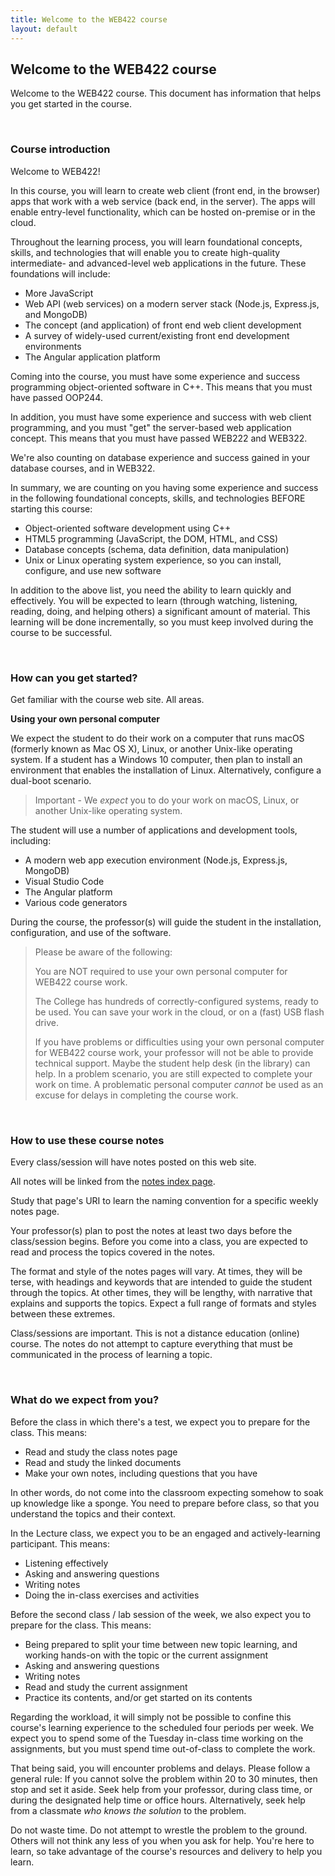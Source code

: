 ```yaml
---
title: Welcome to the WEB422 course
layout: default
---
```


## Welcome to the WEB422 course

Welcome to the WEB422 course. This document has information that helps you get started in the course.

<br>

### Course introduction

Welcome to WEB422!

In this course, you will learn to create web client (front end, in the browser) apps that work with a web service (back end, in the server). The apps will enable entry-level functionality, which can be hosted on-premise or in the cloud.

Throughout the learning process, you will learn foundational concepts, skills, and technologies that will enable you to create high-quality intermediate- and advanced-level web applications in the future. These foundations will include:

* More JavaScript
* Web API (web services) on a modern server stack (Node.js, Express.js, and MongoDB)
* The concept (and application) of front end web client development
* A survey of widely-used current/existing front end development environments
* The Angular application platform

Coming into the course, you must have some experience and success programming object-oriented software in C++. This means that you must have passed OOP244.

In addition, you must have some experience and success with web client programming, and you must "get" the server-based web application concept. This means that you must have passed WEB222 and WEB322.

We're also counting on database experience and success gained in your database courses, and in WEB322.

In summary, we are counting on you having some experience and success in the following foundational concepts, skills, and technologies BEFORE starting this course:

* Object-oriented software development using C++
* HTML5 programming (JavaScript, the DOM, HTML, and CSS)
* Database concepts (schema, data definition, data manipulation)
* Unix or Linux operating system experience, so you can install, configure, and use new software

In addition to the above list, you need the ability to learn quickly and effectively. You will be expected to learn (through watching, listening, reading, doing, and helping others) a significant amount of material. This learning will be done incrementally, so you must keep involved during the course to be successful.

<br>

### How can you get started?

Get familiar with the course web site. All areas.  

**Using your own personal computer**

We expect the student to do their work on a computer that runs macOS (formerly known as Mac OS X), Linux, or another Unix-like operating system. If a student has a Windows 10 computer, then plan to install an environment that enables the installation of Linux. Alternatively, configure a dual-boot scenario.

> Important - We *expect* you to do your work on macOS, Linux, or another Unix-like operating system. 

The student will use a number of applications and development tools, including:
* A modern web app execution environment (Node.js, Express.js, MongoDB)
* Visual Studio Code
* The Angular platform
* Various code generators 

During the course, the professor(s) will guide the student in the installation, configuration, and use of the software. 

> Please be aware of the following:
> 
> You are NOT required to use your own personal computer for WEB422 course work.
> 
> The College has hundreds of correctly-configured systems, ready to be used. You can save your work in the cloud, or on a (fast) USB flash drive.
> 
> If you have problems or difficulties using your own personal computer for WEB422 course work, your professor will not be able to provide technical support. Maybe the student help desk (in the library) can help. In a problem scenario, you are still expected to complete your work on time. A problematic personal computer *cannot* be used as an excuse for delays in completing the course work.

<br>

### How to use these course notes

Every class/session will have notes posted on this web site.

All notes will be linked from the [notes index page](/notes). 

Study that page's URI to learn the naming convention for a specific weekly notes page.

Your professor(s) plan to post the notes at least two days before the class/session begins. Before you come into a class, you are expected to read and process the topics covered in the notes.

The format and style of the notes pages will vary. At times, they will be terse, with headings and keywords that are intended to guide the student through the topics. At other times, they will be lengthy, with narrative that explains and supports the topics. Expect a full range of formats and styles between these extremes.

Class/sessions are important. This is not a distance education (online) course. The notes do not attempt to capture everything that must be communicated in the process of learning a topic.

<br> 

### What do we expect from you?

Before the class in which there's a test, we expect you to prepare for the class. This means:

* Read and study the class notes page
* Read and study the linked documents
* Make your own notes, including questions that you have

In other words, do not come into the classroom expecting somehow to soak up knowledge like a sponge. You need to prepare before class, so that you understand the topics and their context.

In the Lecture class, we expect you to be an engaged and actively-learning participant. This means:

* Listening effectively
* Asking and answering questions
* Writing notes
* Doing the in-class exercises and activities

Before the second class / lab session of the week, we also expect you to prepare for the class. This means:

* Being prepared to split your time between new topic learning, and working hands-on with the topic or the current assignment
* Asking and answering questions
* Writing notes
* Read and study the current assignment
* Practice its contents, and/or get started on its contents

Regarding the workload, it will simply not be possible to confine this course's learning experience to the scheduled four periods per week. We expect you to spend some of the Tuesday in-class time working on the assignments, but you must spend time out-of-class to complete the work.

That being said, you will encounter problems and delays. Please follow a general rule: If you cannot solve the problem within 20 to 30 minutes, then stop and set it aside. Seek help from your professor, during class time, or during the designated help time or office hours. Alternatively, seek help from a classmate *who knows the solution* to the problem. 

Do not waste time. Do not attempt to wrestle the problem to the ground. Others will not think any less of you when you ask for help. You're here to learn, so take advantage of the course's resources and delivery to help you learn.

<br>